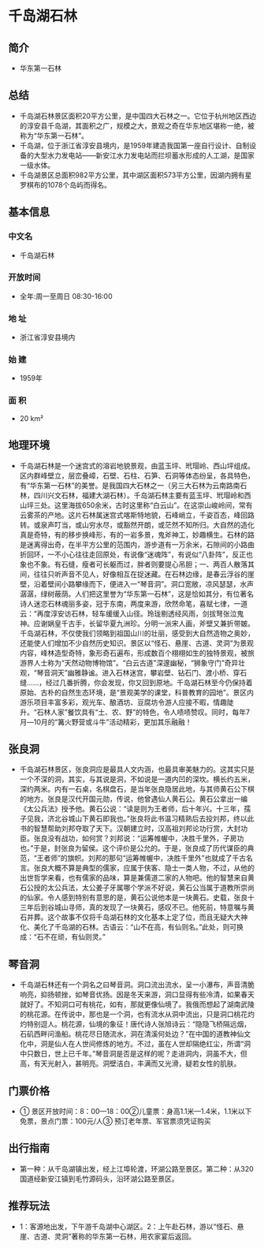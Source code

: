 # 千岛湖石林
## 简介
- 华东第一石林
## 总结
- 千岛湖石林景区面积20平方公里，是中国四大石林之一。它位于杭州地区西边的淳安县千岛湖，其面积之广，规模之大，景观之奇在华东地区堪称一绝，被称为“华东第一石林”。
- 千岛湖，位于浙江省淳安县境内，是1959年建造我国第一座自行设计、自制设备的大型水力发电站——新安江水力发电站而拦坝蓄水形成的人工湖，是国家一级水体。
- 千岛湖景区总面积982平方公里，其中湖区面积573平方公里，因湖内拥有星罗棋布的1078个岛屿而得名。
## 基本信息
### 中文名
- 千岛湖石林
### 开放时间
- 全年:周一至周日 08:30-16:00
### 地    址
- 浙江省淳安县境内
### 始    建
- 1959年
### 面    积
- 20 km²
## 地理环境
- 千岛湖石林是一个迷宫式的溶岩地貌景观，由蓝玉坪、玳瑁岭、西山坪组成。区内群峰壁立，层峦叠嶂，石壁、石柱、石笋、石洞等体态纷呈，各具特色，有“华东第一石林”的美誉。是我国四大石林之一（另三大石林为云南路南石林，四川兴文石林，福建大湖石林）。千岛湖石林主要有蓝玉坪、玳瑁岭和西山坪三处。这里海拔650余米，古时这里称“白云山”。在这崇山峻岭间，常有云雾茶的产地。这片石林属迷宫式喀斯特地貌，石峰峭立，千姿百态，峰回路转。或泉声叮当，或山穷水尽，或豁然开朗，或茫然不知所归。大自然的造化真是奇特，有的移步换峰形，有的一岩多景，鬼斧神工，妙趣横生。石林的路是迷离得出奇，在半平方公里的范围内，游步道有一万余米，石隙间的小路曲折回环，一不小心往往走回原处，有说像“迷魂阵”，有说似“八卦阵”，反正也象也不象。有石缝，瘦者可长躯而过，胖者则要提心吊胆；一、两百人散落其间，往往只听声音不见人，好像相互在捉迷藏。在石林边缘，是春云浮谷的崖壁，沿着壁间小路攀缘而下，便进入一“琴音洞”。洞口宽敞，凉风瑟瑟，水声潺潺，绿树蔽荫。人们把这里誉为“华东第一石林”，这是恰如其分，有位著名诗人迷恋石林魂丽多姿，冠于东南，两度来游，欣然命笔，喜赋七律，一道云：“再度淳安访石林，轻车缓缓入山径。玲珑剔透经风雨，剑拔弩张泣鬼神。应谢娲皇千古手，长留华夏九洲珍。分明一派宋人画，斧壁又兼折带皴。千岛湖石林，不仅使我们领略到祖国山川的壮丽，感受到大自然造物之奥妙，还能使人们增加不少自然历史知识。景区以“怪石、悬崖、古道、灵洞”为景观内容，峰林造型奇特，象形奇石遍布，形成数百个栩栩如生的独特景观，被旅游界人士称为“天然动物博物馆”。“白云古道”深邃幽秘，“狮象守门”奇异壮观，“琴音洞天”幽雅静谧。进入石林迷宫，攀岩壁、钻石门、渡小桥、穿石缝……，经过几番折腾，你会发现，你又回到原地。千岛湖石林至今仍保持着原始、古朴的自然生态环境，是“景观美学的课堂，科普教育的园地”。景区内游乐项目丰富多彩，观光车、酿酒坊、豆腐坊令游人应接不暇，情趣陡升。“石林人家”餐饮具有“土、农、野”的特色，令人啧啧赞叹。同时，每年7月―10月的“篝火野营或斗牛”活动精彩，更加其乐融融！
## 张良洞
- 千岛湖石林景区，张良洞应是最具人文内涵，也最具审美魅力的。这其实只是一个不深的洞，其实，与其说是洞，不如说是一道内凹的深坎。横长约五米，深约两米。内有一石桌，名棋盘石，是当年张良隐居此地，与其师黄石公下棋的地方。张良是汉代开国元勋，传说，他曾遇仙人黄石公。黄石公拿出一编《太公兵法》授予他。黄石公说：“读是则为王者师，后十年兴。十三年，孺子见我，济北谷城山下黄石即我也。”张良将此书温习精熟后去投刘邦，终以此书的智慧帮助刘邦夺取了天下。汉朝建立时，汉高祖刘邦论功行赏，大封功臣。张良没有战功，如何赏？刘邦说：“运筹帷幄中，决胜千里外，子房功也。”于是，封张良为留侯。这个评价是公允的。于是，张良成了历代谋臣的典范，“王者师”的旗帜。刘邦的那句“运筹帷幄中，决胜千里外”也就成了千古名言。张良大概不算是典型的儒家，应属于侠客、隐士一类人物，不过，从他的出世哲学来看，也有儒家的品味，算是兼儒道二家的人物吧。他的智慧来自黄石公授的太公兵法，太公姜子牙属哪个学派不好说，黄石公当属于道教所崇尚的仙家。令人感到特别有意思的是，黄石公说他本是一块黄石。史载，张良十三年后到谷城山寻师，真的发现了一块黄石，感叹不已。他死前，特意嘱与黄石并葬。这个故事不仅将千岛湖石林的文化基本上定了位，而且无疑大大神化、美化了千岛湖的石林。古语云：“山不在高，有仙则名。”此处，则可换成：“石不在顽，有仙则灵。”
## 琴音洞
- 千岛湖石林还有一个洞名之曰琴音洞。洞口流出流水，呈一小瀑布，声音清脆响亮，抑扬顿挫，如琴音优扬。因是冬天来游，洞口显得有些冷清，如果春天就好了。不知洞口可有桃花，如有，那就更像仙境了。我俄而想起了湖南武陵的桃花源。在传说中，那也是一个洞，也有流水从洞中流出，只是洞口桃花灼灼特别逗人。桃花源，仙境的象征！唐代诗人张旭诗云：“隐隐飞桥隔远烟，石矶西畔问渔船。桃花尽日随流水，洞在清溪何处边？”在中国的道教神仙文化中，洞是仙人在人世间修炼的地方。不过，虽在人世却隔绝红尘，所谓“洞中只数日，世上已千年。”琴音洞是否是这样的呢？走进洞内，洞虽不大，但高，有天光射入，甚明亮。洞壁洁白，丰满而又光滑，疑若女性的肌肤。
## 门票价格
- ① 景区开放时间：8：00—18：00②儿童票：身高1.1米—1.4米，1.1米以下免票，景点门票：100元/人③ 预订老年票、军官票须凭证购买
## 出行指南
- 第一种：从千岛湖镇出发，经上江埠轮渡，环湖公路至景区。第二种：从320国道经新安江镇到毛竹源码头，沿环湖公路至景区。
## 推荐玩法
- 1：客源地出发，下午游千岛湖中心湖区。2：上午赴石林，游以“怪石、悬崖、古道、灵洞”著称的华东第一石林，用农家宴后返回。